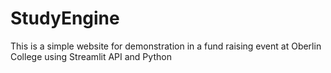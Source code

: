 # StudyEngine
This is a simple website for demonstration in a fund raising event at Oberlin College using Streamlit API and Python
